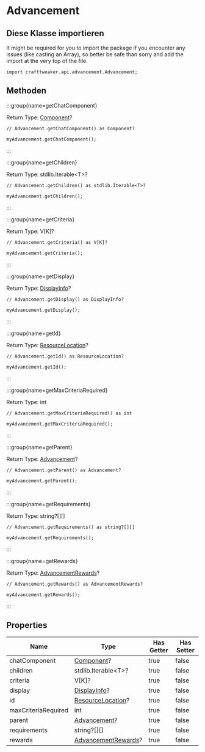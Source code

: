 # Advancement

## Diese Klasse importieren

It might be required for you to import the package if you encounter any issues (like casting an Array), so better be safe than sorry and add the import at the very top of the file.
```zenscript
import crafttweaker.api.advancement.Advancement;
```


## Methoden

:::group{name=getChatComponent}

Return Type: [Component](/vanilla/api/text/Component)?

```zenscript
// Advancement.getChatComponent() as Component?

myAdvancement.getChatComponent();
```

:::

:::group{name=getChildren}

Return Type: stdlib.Iterable&lt;T&gt;?

```zenscript
// Advancement.getChildren() as stdlib.Iterable<T>?

myAdvancement.getChildren();
```

:::

:::group{name=getCriteria}

Return Type: V[K]?

```zenscript
// Advancement.getCriteria() as V[K]?

myAdvancement.getCriteria();
```

:::

:::group{name=getDisplay}

Return Type: [DisplayInfo](/vanilla/api/advancement/DisplayInfo)?

```zenscript
// Advancement.getDisplay() as DisplayInfo?

myAdvancement.getDisplay();
```

:::

:::group{name=getId}

Return Type: [ResourceLocation](/vanilla/api/resource/ResourceLocation)?

```zenscript
// Advancement.getId() as ResourceLocation?

myAdvancement.getId();
```

:::

:::group{name=getMaxCriteriaRequired}

Return Type: int

```zenscript
// Advancement.getMaxCriteriaRequired() as int

myAdvancement.getMaxCriteriaRequired();
```

:::

:::group{name=getParent}

Return Type: [Advancement](/vanilla/api/advancement/Advancement)?

```zenscript
// Advancement.getParent() as Advancement?

myAdvancement.getParent();
```

:::

:::group{name=getRequirements}

Return Type: string?[][]

```zenscript
// Advancement.getRequirements() as string?[][]

myAdvancement.getRequirements();
```

:::

:::group{name=getRewards}

Return Type: [AdvancementRewards](/vanilla/api/advancement/AdvancementRewards)?

```zenscript
// Advancement.getRewards() as AdvancementRewards?

myAdvancement.getRewards();
```

:::


## Properties

| Name                | Type                                                               | Has Getter | Has Setter |
| ------------------- | ------------------------------------------------------------------ | ---------- | ---------- |
| chatComponent       | [Component](/vanilla/api/text/Component)?                          | true       | false      |
| children            | stdlib.Iterable&lt;T&gt;?                              | true       | false      |
| criteria            | V[K]?                                                              | true       | false      |
| display             | [DisplayInfo](/vanilla/api/advancement/DisplayInfo)?               | true       | false      |
| id                  | [ResourceLocation](/vanilla/api/resource/ResourceLocation)?        | true       | false      |
| maxCriteriaRequired | int                                                                | true       | false      |
| parent              | [Advancement](/vanilla/api/advancement/Advancement)?               | true       | false      |
| requirements        | string?[][]                                                        | true       | false      |
| rewards             | [AdvancementRewards](/vanilla/api/advancement/AdvancementRewards)? | true       | false      |

